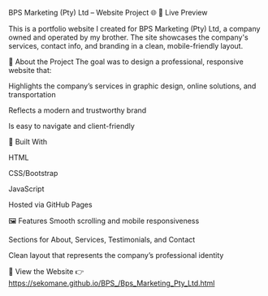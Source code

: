 BPS Marketing (Pty) Ltd – Website Project 🌐
🔗 Live Preview

This is a portfolio website I created for BPS Marketing (Pty) Ltd, a company owned and operated by my brother. The site showcases the company's services, contact info, and branding in a clean, mobile-friendly layout.

📄 About the Project
The goal was to design a professional, responsive website that:

Highlights the company’s services in graphic design, online solutions, and transportation

Reflects a modern and trustworthy brand

Is easy to navigate and client-friendly

🔧 Built With


HTML

CSS/Bootstrap

JavaScript

Hosted via GitHub Pages


🖼️ Features
Smooth scrolling and mobile responsiveness

Sections for About, Services, Testimonials, and Contact

Clean layout that represents the company’s professional identity


🔗 View the Website
👉 https://sekomane.github.io/BPS_/Bps_Marketing_Pty_Ltd.html
